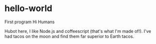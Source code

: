 # hello-world
First program
Hi Humans

Hubot here, I like Node.js and coffeescript (that's what I'm made of!).
I've had tacos on the moon and find them far superior to Earth tacos.
